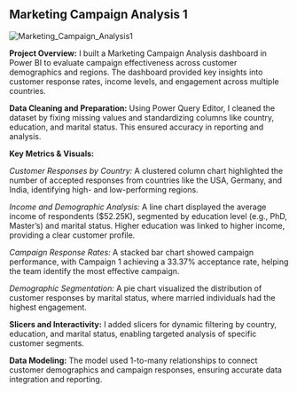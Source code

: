 ## Marketing Campaign Analysis 1
![Marketing_Campaign_Analysis1](https://github.com/user-attachments/assets/919630b6-55ce-4d86-8638-9a627b941151)

**Project Overview:** I built a Marketing Campaign Analysis dashboard in Power BI to evaluate campaign effectiveness across customer demographics and regions. The dashboard provided key insights into customer response rates, income levels, and engagement across multiple countries.

**Data Cleaning and Preparation:** Using Power Query Editor, I cleaned the dataset by fixing missing values and standardizing columns like country, education, and marital status. This ensured accuracy in reporting and analysis.

**Key Metrics & Visuals:**

*Customer Responses by Country:* A clustered column chart highlighted the number of accepted responses from countries like the USA, Germany, and India, identifying high- and low-performing regions.

*Income and Demographic Analysis:* A line chart displayed the average income of respondents ($52.25K), segmented by education level (e.g., PhD, Master’s) and marital status. Higher education was linked to higher income, providing a clear customer profile.

*Campaign Response Rates:* A stacked bar chart showed campaign performance, with Campaign 1 achieving a 33.37% acceptance rate, helping the team identify the most effective campaign.

*Demographic Segmentation:* A pie chart visualized the distribution of customer responses by marital status, where married individuals had the highest engagement.

**Slicers and Interactivity:** I added slicers for dynamic filtering by country, education, and marital status, enabling targeted analysis of specific customer segments.

**Data Modeling:** The model used 1-to-many relationships to connect customer demographics and campaign responses, ensuring accurate data integration and reporting.

